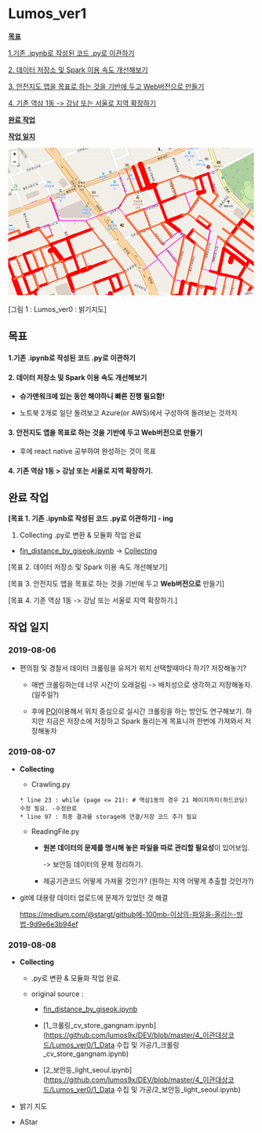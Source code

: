 # Lumos_ver1

[**목표**](#목표)

  [1.기존 .ipynb로 작성된 코드 .py로 이관하기](#목표1)
  
  [2. 데이터 저장소 및 Spark 이용 속도 개선해보기](#목표2)
  
  [3. 안전지도 앱을 목표로 하는 것을 기반에 두고 Web버전으로 만들기](#목표3)
  
  [4. 기존 역삼 1동 -> 강남 또는 서울로 지역 확장하기](#목표4)
  
[**완료 작업**](#완료-작업)

[**작업 일지**](#작업-일지)


![밝기지도](https://github.com/lumos9x/DEV/blob/master/4_%EC%9D%B4%EA%B4%80%EB%8C%80%EC%83%81%EC%BD%94%EB%93%9C/Lumos_ver0/6_%EB%B0%9C%ED%91%9C%EC%9E%90%EB%A3%8C/3_%EB%B0%9D%EA%B8%B0%EC%A7%80%EB%8F%84zoom.PNG?raw=true)

[그림 1 : Lumos_ver0 : 밝기지도]





## 목표 
<a name="목표1"></a>
#### 1.기존 .ipynb로 작성된 코드 .py로 이관하기


<a name="목표2"></a>
#### 2. 데이터 저장소 및 Spark 이용 속도 개선해보기
- **슈가맨워크에 있는 동안 해야하니 빠른 진행 필요함!**

- 노트북 2개로 일단 돌려보고 Azure(or AWS)에서 구성하여 돌려보는 것까지

  
<a name="목표3"></a>
#### 3. 안전지도 앱을 목표로 하는 것을 기반에 두고 Web버전으로 만들기

- 후에 react native 공부하여 완성하는 것이 목표

  
<a name="목표4"></a>
#### 4. 기존 역삼 1동 > 강남 또는 서울로 지역 확장하기.






## 완료 작업  

**[목표 1. 기존 .ipynb로 작성된 코드 .py로 이관하기] - ing** 

1.  Collecting   .py로 변환 & 모듈화 작업 완료
   - [fin_distance_by_giseok.ipynb](https://github.com/lumos9x/DEV/blob/master/4_%EC%9D%B4%EA%B4%80%EB%8C%80%EC%83%81%EC%BD%94%EB%93%9C/fin_distance_by_giseok.ipynb) -> [Collecting](https://github.com/lumos9x/Lumos_ver1/tree/master/Collecting)



[목표 2. 데이터 저장소 및 Spark 이용 속도 개선해보기]

[목표 3. 안전지도 앱을 목표로 하는 것을 기반에 두고 **Web버전으로** 만들기]

[목표 4. 기존 역삼 1동 -> 강남 또는 서울로 지역 확장하기.]






## 작업 일지 

### 2019-08-06

- 편의점 및 경찰서 데이터 크롤링을 유저가 위치 선택할때마다 하기? 저장해놓기?

  - 매번 크롤링하는데 너무 시간이 오래걸림 -> 배치성으로 생각하고 저장해놓자. (일주일?)

  - 후에 [POI]("[https://developers.kakao.com/docs/restapi/local#%EC%B9%B4%ED%85%8C%EA%B3%A0%EB%A6%AC-%EA%B2%80%EC%83%89](https://developers.kakao.com/docs/restapi/local#카테고리-검색)")이용해서 위치 중심으로 실시간 크롤링을 하는 방안도 연구해보기. 하지만 지금은 저장소에 저장하고 Spark 돌리는게 목표니까 한번에 가져와서 저장해놓자 

    


### 2019-08-07

- **Collecting**

  - Crawling.py

  ```
  * line 23 : while (page <= 21): # 역삼1동의 경우 21 페이지까지(하드코딩) 수정 필요. -수정완료
  * line 97 : 최종 결과를 storage에 연결/저장 코드 추가 필요
  ```

  - ReadingFile.py

    - **원본 데이터의 문제를 명시해 놓은 파일을 따로 관리할 필요성**이 있어보임. 

      -> 보안등 데이터의 문제 정리하기.

    - 제공기관코드 어떻게 가져올 것인가? (원하는 지역 어떻게 추출할 것인가?)



- git에 대용량 데이터 업로드에 문제가 있었던 것 해결

  <https://medium.com/@stargt/github에-100mb-이상의-파일을-올리는-방법-9d9e6e3b94ef>




### 2019-08-08

- **Collecting**  

  -  .py로 변환 & 모듈화 작업 완료.

    - original source :

      - [fin_distance_by_giseok.ipynb](https://github.com/lumos9x/DEV/blob/master/4_이관대상코드/fin_distance_by_giseok.ipynb)

      - [1_크롤링_cv_store_gangnam.ipynb](https://github.com/lumos9x/DEV/blob/master/4_이관대상코드/Lumos_ver0/1_Data 수집 및 가공/1_크롤링_cv_store_gangnam.ipynb)
      - [2_보안등_light_seoul.ipynb](https://github.com/lumos9x/DEV/blob/master/4_이관대상코드/Lumos_ver0/1_Data 수집 및 가공/2_보안등_light_seoul.ipynb)

  

- 밝기 지도 

- AStar

  
